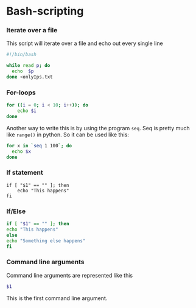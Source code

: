 # Bash-scripting

### Iterate over a file

This script will iterate over a file and echo out every single line


```bash
#!/bin/bash

while read p; do
  echo  $p
done <onlyIps.txt
```

### For-loops

```bash
for ((i = 0; i < 10; i++)); do
    echo $i
done
```

Another way to write this is by using the program `seq`. Seq is pretty much like `range()` in python. So it can be used like this:

```bash
for x in `seq 1 100`; do
  echo $x
done
```

### If statement

```
if [ "$1" == "" ]; then
    echo "This happens"
fi
```

### If/Else

```bash
if [ "$1" == "" ]; then
echo "This happens"
else
echo "Something else happens"
fi
```

### Command line arguments

Command line arguments are represented like this

```bash
$1
```
This is the first command line argument.